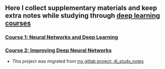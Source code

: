 ## Here I collect supplementary materials and keep extra notes while studying through [deep learning courses](https://www.deeplearning.ai/)

### [Course 1: Neural Networks and Deep Learning](https://github.com/WeiliangGuo/deepleaning_studies/wiki/Course1)

### [Course 2: Improving Deep Neural Networks](https://github.com/WeiliangGuo/deepleaning_studies/wiki/Course2)

* This project was migrated from [my gitlab project: dl_study_notes
](https://gitlab.com/WeiliangGuo/dl_study_notes)
